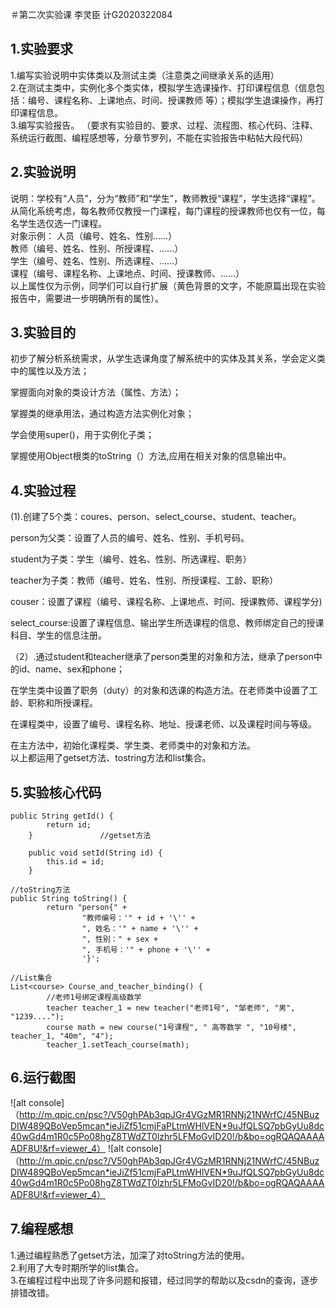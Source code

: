  ＃第二次实验课 李灵臣 计G2020322084
## 1.实验要求
1.编写实验说明中实体类以及测试主类（注意类之间继承关系的适用）  
2.在测试主类中，实例化多个类实体，模拟学生选课操作、打印课程信息（信息包括：编号、课程名称、上课地点、时间、授课教师 等）；模拟学生退课操作，再打印课程信息。  
3.编写实验报告。 
（要求有实验目的、要求、过程、流程图、核心代码、注释、系统运行截图、编程感想等，分章节罗列，不能在实验报告中粘帖大段代码）  
## 2.实验说明
说明：学校有“人员”，分为“教师”和“学生”，教师教授“课程”，学生选择“课程”。  
从简化系统考虑，每名教师仅教授一门课程，每门课程的授课教师也仅有一位，每名学生选仅选一门课程。  
对象示例：	人员（编号、姓名、性别……）  
教师（编号、姓名、性别、所授课程、……）  
			学生（编号、姓名、性别、所选课程、……）  
			课程（编号、课程名称、上课地点、时间、授课教师、……）     
以上属性仅为示例，同学们可以自行扩展（黄色背景的文字，不能原篇出现在实验报告中，需要进一步明确所有的属性）。  

## 3.实验目的
初步了解分析系统需求，从学生选课角度了解系统中的实体及其关系，学会定义类中的属性以及方法；  

掌握面向对象的类设计方法（属性、方法）；  

掌握类的继承用法，通过构造方法实例化对象；  

学会使用super()，用于实例化子类；  

掌握使用Object根类的toString（）方法,应用在相关对象的信息输出中。  

## 4.实验过程  
(1).创建了5个类：coures、person、select_course、student、teacher。  

person为父类：设置了人员的编号、姓名、性别、手机号码。  

student为子类：学生（编号、姓名、性别、所选课程、职务） 

teacher为子类：教师（编号、姓名、性别、所授课程、工龄、职称）

couser：设置了课程（编号、课程名称、上课地点、时间、授课教师、课程学分)  

select_course:设置了课程信息、输出学生所选课程的信息、教师绑定自己的授课科目、学生的信息注册。  

（2）.通过student和teacher继承了person类里的对象和方法，继承了person中的id、name、sex和phone；   

在学生类中设置了职务（duty）的对象和选课的构造方法。在老师类中设置了工龄、职称和所授课程。  

在课程类中，设置了编号、课程名称、地址、授课老师、以及课程时间与等级。  

在主方法中，初始化课程类、学生类、老师类中的对象和方法。  
以上都运用了getset方法、tostring方法和list集合。

 
## 5.实验核心代码  
```
public String getId() {
        return id;
    }               //getset方法

    public void setId(String id) {
        this.id = id;
    }
```
``` 
//toString方法
public String toString() {
        return "person{" +
                "教师编号：'" + id + '\'' +
                ", 姓名：'" + name + '\'' +
                ", 性别：" + sex +
                ", 手机号：'" + phone + '\'' +
                '}';

```
```
//List集合
List<course> Course_and_teacher_binding() {
        //老师1号绑定课程高级数学
        teacher teacher_1 = new teacher("老师1号", "邹老师", "男", "1239....");
        course math = new course("1号课程", " 高等数学 ", "10号楼", teacher_1, "40m", "4");
        teacher_1.setTeach_course(math);
``` 
## 6.运行截图   
![alt console]（http://m.qpic.cn/psc?/V50ghPAb3qpJGr4VGzMR1RNNj21NWrfC/45NBuzDIW489QBoVep5mcan*ieJiZf51cmjFaPLtmWHlVEN*9uJfQLSQ7pbGyUu8dc40wGd4m1R0c5Po08hgZ8TWdZT0lzhr5LFMoGvID20!/b&bo=ogRQAQAAAAADF8U!&rf=viewer_4）
![alt console]（http://m.qpic.cn/psc?/V50ghPAb3qpJGr4VGzMR1RNNj21NWrfC/45NBuzDIW489QBoVep5mcan*ieJiZf51cmjFaPLtmWHlVEN*9uJfQLSQ7pbGyUu8dc40wGd4m1R0c5Po08hgZ8TWdZT0lzhr5LFMoGvID20!/b&bo=ogRQAQAAAAADF8U!&rf=viewer_4）


## 7.编程感想  
1.通过编程熟悉了getset方法，加深了对toString方法的使用。  
2.利用了大专时期所学的list集合。  
3.在编程过程中出现了许多问题和报错，经过同学的帮助以及csdn的查询，逐步排错改错。

